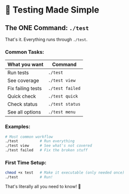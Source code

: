 # 🧪 Testing Made Simple

## The ONE Command: `./test`

That's it. Everything runs through `./test`.

### Common Tasks:

| What you want | Command |
|---------------|---------|
| Run tests | `./test` |
| See coverage | `./test view` |
| Fix failing tests | `./test failed` |
| Quick check | `./test quick` |
| Check status | `./test status` |
| See all options | `./test menu` |

### Examples:

```bash
# Most common workflow
./test          # Run everything
./test view     # See what's not covered
./test failed   # Fix the broken stuff
```

### First Time Setup:

```bash
chmod +x test   # Make it executable (only needed once)
./test          # Run!
```

That's literally all you need to know! 🎉